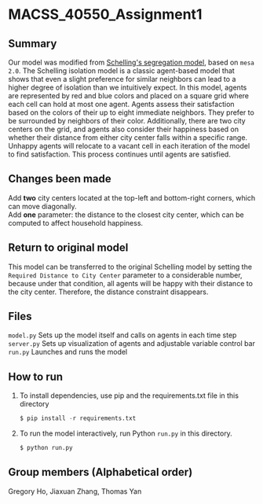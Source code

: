 # MACSS_40550_Assignment1

## Summary
Our model was modified from [Schelling's segregation model](https://github.com/jmclip/MACSS-40550-ABM/tree/main/2_Schelling/mesa_schelling), based on `mesa 2.0`. The Schelling isolation model is a classic agent-based model that shows that even a slight preference for similar neighbors can lead to a higher degree of isolation than we intuitively expect. In this model, agents are represented by red and blue colors and placed on a square grid where each cell can hold at most one agent.  Agents assess their satisfaction based on the colors of their up to eight immediate neighbors.  They prefer to be surrounded by neighbors of their color. Additionally, there are two city centers on the grid, and agents also consider their happiness based on whether their distance from either city center falls within a specific range. Unhappy agents will relocate to a vacant cell in each iteration of the model to find satisfaction. This process continues until agents are satisfied.

## Changes been made
Add **two** city centers located at the top-left and bottom-right corners, which can move diagonally.\
Add **one** parameter: the distance to the closest city center, which can be computed to affect household happiness.

## Return to original model
This model can be transferred to the original Schelling model by setting the `Required Distance to City Center` parameter to a considerable number, because under that condition, all agents will be happy with their distance to the city center. Therefore, the distance constraint disappears.

## Files
`model.py` Sets up the model itself and calls on agents in each time step\
`server.py` Sets up visualization of agents and adjustable variable control bar\
`run.py` Launches and runs the model

## How to run
1. To install dependencies, use pip and the requirements.txt file in this directory
   ```python
   $ pip install -r requirements.txt
3. To run the model interactively, run Python `run.py` in this directory.
   ```python
   $ python run.py

## Group members (Alphabetical order)
Gregory Ho, Jiaxuan Zhang, Thomas Yan
